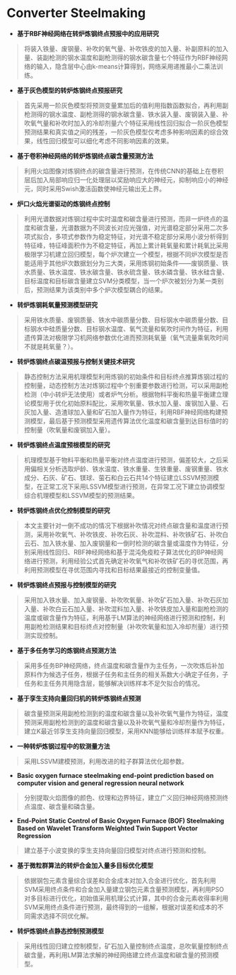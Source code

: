 # Converter Steelmaking

+ **基于RBF神经网络在转炉炼钢终点预报中的应用研究**
> 将装入铁量、废钢量、补吹的氧气量、补吹铁皮的加入量、补副原料的加入量、装副枪测的钢水温度和副枪测得的钢水碳含量七个特征作为RBF神经网络的输入，隐含层中心由k-means计算得到，网络采用递推最小二乘法训练。

+ **基于灰色模型的转炉炼钢终点预报研究**
> 首先采用一阶灰色模型将预测变量累加后的值利用指数函数拟合，再利用副枪测得的钢水温度、副枪测得的钢水碳含量、铁水装入量、废钢装入量、补吹氧气量和补吹时加入的冷却剂量六个特征采用线性回归拟合一阶灰色模型预测结果和真实值之间的残差，一阶灰色模型仅考虑多种影响因素的综合效果，线性回归模型可以细化考虑不同影响因素的效果。

+ **基于卷积神经网络的转炉炼钢终点碳含量预测方法**
> 利用火焰图像对炼钢终点的碳含量进行预测，在传统CNN的基础上在卷积层后加入局部响应归一化处理层以奖励响应大的神经元，抑制响应小的神经元，同时采用Swish激活函数使神经元输出无上界。

+ **炉口火焰光谱驱动的炼钢终点控制**
> 利用光谱数据对炼钢过程中实时温度和碳含量进行预测，而非一炉终点的温度和碳含量，光谱数据为不同波长对应光强值，对光谱稳定部分采用二次多项式拟合，多项式参数作为稳定特征，对光谱不稳定部分采用小波分析得到特征峰，特征峰面积作为不稳定特征，再加上累计耗氧量和累计耗氧比采用极限学习机建立回归模型，每个炉次建立一个模型，根据不同炉次模型是否能适用于其他炉次数据划分为三大类，采用炼钢初始条件——废钢质量、铁水质量、铁水温度、铁水碳含量、铁水硫含量、铁水磷含量、铁水硅含量、目标温度和目标碳含量建立SVM分类模型，当一个炉次被划分为某一类别后，预测结果为该类别中多个炉次模型耦合的结果。

+ **转炉炼钢耗氧量预测模型研究**
> 采用铁水质量、废钢质量、铁水中碳质量分数、目标钢水中碳质量分数、目标钢水中硅质量分数、目标钢水温度、氧气流量和氧吹时间作为特征，利用遗传算法对极限学习机网络参数优化进而预测耗氧量（氧气流量乘氧吹时间不就是耗氧量？）。

+ **转炉炼钢终点碳温预报与控制关键技术研究**
> 静态控制方法采用机理模型利用炼钢的初始条件和目标终点推算炼钢过程的控制量，动态控制方法对炼钢过程中个别重要参数进行检测，可以采用副枪检测（中小转炉无法使用）或者炉气分析。根据物料平衡和热量平衡建立理论模型用于优化初始原料配比，采用吹氧量、铁水加入量、废钢加入量、石灰加入量、造渣球加入量和矿石加入量作为特征，利用RBF神经网络构建预测模型，最后基于预测模型采用遗传算法优化温度和碳含量到达目标值时的控制量（吹氧量和废钢加入量）。

+ **转炉炼钢终点温度预根模型的研究**
> 机理模型基于物料平衡和热量平衡对终点温度进行预测，偏差较大，之后采用偏相关分析选取炉龄、铁水温度、铁水重量、生铁重量、废钢重量、铁水成分、石灰、矿石、镁球、萤石和白云石共14个特征建立LSSVM预测模型，在正常工况下采用LSSVM模型进行预测，在异常工况下建立协调模型综合机理模型和LSSVM模型的预测结果。

+ **转炉炼钢终点优化控制模型的研究**
> 本文主要针对一倒不成功的情况下根据补吹情况对终点碳含量和温度进行预测，采用补吹氧气、补吹铁皮、补吹石灰、补吹混料、补吹铁矿石、补吹白云石、加入铁水量、加入废钢量和一倒时检测的碳含量或温度作为特征，分别采用线性回归、RBF神经网络和基于混沌免疫粒子算法优化的BP神经网络进行预测，利用经验公式首先确定补吹氧气和补吹铁矿石的寻优范围，再利用预测模型在寻优范围内寻找和目标结果最接近的控制变量值。

+ **转炉炼钢终点预报与控制模型的研究**
> 采用加入铁水量、加入废钢量、补吹吹氧量、补吹矿石加入量、补吹石灰加入量、补吹白云石加入量、补吹混料加入量、补吹铁皮加入量和副枪检测的温度或碳含量作为特征，利用基于LM算法的神经网络进行预测和控制，利用副枪检测结果和目标终点对控制量（补吹吹氧量和加入冷却剂量）进行预测实现控制。

+ **基于多任务学习的炼钢终点预测方法**
> 采用多任务BP神经网络，终点温度和碳含量作为主任务，一次吹炼后补加原料作为候选子任务，根据子任务和主任务的相关系数大小确定子任务，子任务和主任务共用隐含层，能够解决训练样本不足欠拟合的情况。

+ **基于孪生支持向量回归机的转炉炼钢终点预测**
> 碳含量预测采用副枪检测到的温度和碳含量以及补吹氧气量作为特征，温度预测采用副枪检测到的温度和碳含量以及补吹氧气量和冷却剂量作为特征，建立K最近邻孪生支持向量回归模型，采用KNN能够给训练样本赋予权重。

+ **一种转炉炼钢过程中的软测量方法**
> 采用LSSVM建模预测，利用改进的粒子群算法优化超参数。

+ **Basic oxygen furnace steelmaking end-point prediction based on computer vision and general regression neural network**
> 分别提取火焰图像的颜色、纹理和边界特征，建立广义回归神经网络预测终点温度、碳含量和磷含量。

+ **End-Point Static Control of Basic Oxygen Furnace (BOF) Steelmaking Based on Wavelet Transform Weighted Twin Support Vector Regression**
> 建立基于小波变换的孪生支持向量回归模型对终点进行预测和控制。

+ **基于微粒群算法的转炉合金加入量多目标优化模型**
> 依据钢包元素含量综合误差和合金成本对加入合金进行优化，首先利用SVM采用终点条件和合金加入量建立钢包元素含量预测模型，再利用PSO对多目标进行优化，初始值采用机理公式计算，其中的合金元素收得率利用SVM采用终点条件进行预测，最终得到的一组解，根据对误差和成本的不同需求选择不同优化解。

+ **转炉炼钢终点静态控制预测模型**
> 采用线性回归建立控制模型，矿石加入量控制终点温度，总吹氧量控制终点碳含量，再利用LM算法求解的神经网络建立终点温度和碳含量的预测模型。